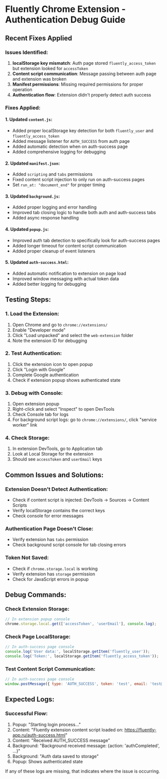 # Fluently Chrome Extension - Authentication Debug Guide

## Recent Fixes Applied

### Issues Identified:
1. **localStorage key mismatch**: Auth page stored `fluently_access_token` but extension looked for `accessToken`
2. **Content script communication**: Message passing between auth page and extension was broken
3. **Manifest permissions**: Missing required permissions for proper operation
4. **Authentication flow**: Extension didn't properly detect auth success

### Fixes Applied:

#### 1. Updated `content.js`:
- Added proper localStorage key detection for both `fluently_user` and `fluently_access_token`
- Added message listener for `AUTH_SUCCESS` from auth page
- Added automatic detection when on auth-success page
- Added comprehensive logging for debugging

#### 2. Updated `manifest.json`:
- Added `scripting` and `tabs` permissions
- Fixed content script injection to only run on auth-success pages
- Set `run_at: "document_end"` for proper timing

#### 3. Updated `background.js`:
- Added proper logging and error handling
- Improved tab closing logic to handle both auth and auth-success tabs
- Added async response handling

#### 4. Updated `popup.js`:
- Improved auth tab detection to specifically look for auth-success pages
- Added longer timeout for content script communication
- Added proper cleanup of event listeners

#### 5. Updated `auth-success.html`:
- Added automatic notification to extension on page load
- Improved window messaging with actual token data
- Added better logging for debugging

## Testing Steps:

### 1. Load the Extension:
1. Open Chrome and go to `chrome://extensions/`
2. Enable "Developer mode"
3. Click "Load unpacked" and select the `web-extension` folder
4. Note the extension ID for debugging

### 2. Test Authentication:
1. Click the extension icon to open popup
2. Click "Login with Google"
3. Complete Google authentication
4. Check if extension popup shows authenticated state

### 3. Debug with Console:
1. Open extension popup
2. Right-click and select "Inspect" to open DevTools
3. Check Console tab for logs
4. For background script logs: go to `chrome://extensions/`, click "service worker" link

### 4. Check Storage:
1. In extension DevTools, go to Application tab
2. Look at Local Storage for the extension
3. Should see `accessToken` and `userEmail` keys

## Common Issues and Solutions:

### Extension Doesn't Detect Authentication:
- Check if content script is injected: DevTools → Sources → Content Scripts
- Verify localStorage contains the correct keys
- Check console for error messages

### Authentication Page Doesn't Close:
- Verify extension has `tabs` permission
- Check background script console for tab closing errors

### Token Not Saved:
- Check if `chrome.storage.local` is working
- Verify extension has `storage` permission
- Check for JavaScript errors in popup

## Debug Commands:

### Check Extension Storage:
```javascript
// In extension popup console
chrome.storage.local.get(['accessToken', 'userEmail'], console.log);
```

### Check Page LocalStorage:
```javascript
// In auth-success page console
console.log('User data:', localStorage.getItem('fluently_user'));
console.log('Token:', localStorage.getItem('fluently_access_token'));
```

### Test Content Script Communication:
```javascript
// In auth-success page console
window.postMessage({ type: 'AUTH_SUCCESS', token: 'test', email: 'test@example.com' }, '*');
```

## Expected Logs:

### Successful Flow:
1. Popup: "Starting login process..."
2. Content: "Fluently extension content script loaded on: https://fluently-app.ru/auth-success.html"
3. Content: "Received AUTH_SUCCESS message"
4. Background: "Background received message: {action: 'authCompleted', ...}"
5. Background: "Auth data saved to storage"
6. Popup: Shows authenticated state

If any of these logs are missing, that indicates where the issue is occurring.
